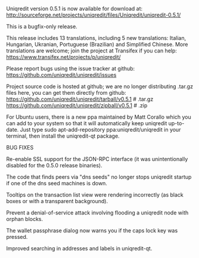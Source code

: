 Uniqredit version 0.5.1 is now available for download at:
http://sourceforge.net/projects/uniqredit/files/Uniqredit/uniqredit-0.5.1/

This is a bugfix-only release.

This release includes 13 translations, including 5 new translations:
Italian, Hungarian, Ukranian, Portuguese (Brazilian) and Simplified Chinese.
More translations are welcome; join the project at Transifex if you can help:
https://www.transifex.net/projects/p/uniqredit/

Please report bugs using the issue tracker at github:
https://github.com/uniqredit/uniqredit/issues

Project source code is hosted at github; we are no longer
distributing .tar.gz files here, you can get them
directly from github:
https://github.com/uniqredit/uniqredit/tarball/v0.5.1  # .tar.gz
https://github.com/uniqredit/uniqredit/zipball/v0.5.1  # .zip

For Ubuntu users, there is a new ppa maintained by Matt Corallo which
you can add to your system so that it will automatically keep
uniqredit up-to-date.  Just type
sudo apt-add-repository ppa:uniqredit/uniqredit
in your terminal, then install the uniqredit-qt package.


BUG FIXES

Re-enable SSL support for the JSON-RPC interface (it was unintentionally
disabled for the 0.5.0 release binaries).

The code that finds peers via "dns seeds" no longer stops uniqredit startup
if one of the dns seed machines is down.

Tooltips on the transaction list view were rendering incorrectly (as black boxes
or with a transparent background).

Prevent a denial-of-service attack involving flooding a uniqredit node with
orphan blocks.

The wallet passphrase dialog now warns you if the caps lock key was pressed.

Improved searching in addresses and labels in uniqredit-qt.
